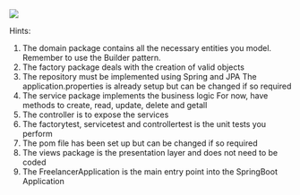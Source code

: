 <img src="C:\Users\naidook\Desktop\Work stuff 2023\ADP372S 2023\June Assessments 2023\ADP372S Term 2 Test 2023\Student Files\Diagram 2023-05-21 09-23-51.png"/>

Hints:
1. The domain package contains all the necessary entities you model.
   Remember to use the Builder pattern. 
2. The factory package deals with the creation of valid objects 
3. The repository must be implemented using Spring and JPA
   The application.properties is already setup but can be changed if so required
4. The service package implements the business logic 
   For now, have methods to create, read, update, delete and getall
5. The controller is to expose the services
6. The factorytest, servicetest and controllertest is the unit tests you perform
7. The pom file has been set up but can be changed if so required
8. The views package is the presentation layer and does not need to be coded
9. The FreelancerApplication is the main entry point into the SpringBoot Application

